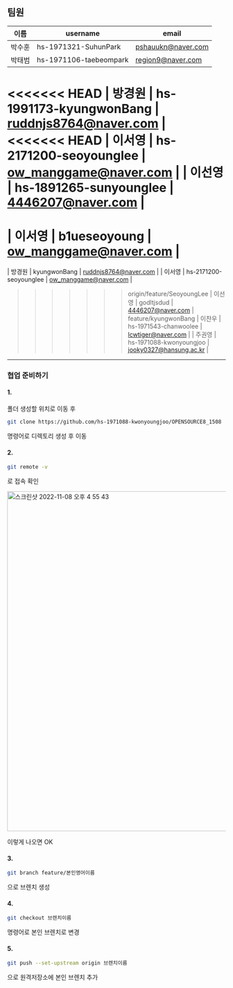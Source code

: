 ## 팀원

| 이름   | username                | email                   |
| ------ | ----------------------- | ----------------------- |
| 박수훈 | hs-1971321-SuhunPark    | pshauukn@naver.com      |
| 박태범 | hs-1971106-taebeompark  | region9@naver.com       |
<<<<<<< HEAD
| 방경원 | hs-1991173-kyungwonBang | ruddnjs8764@naver.com   |
<<<<<<< HEAD
| 이서영 | hs-2171200-seoyounglee  | ow_manggame@naver.com   |
| 이선영 | hs-1891265-sunyounglee  | 4446207@naver.com       |
=======
| 이서영 | b1ueseoyoung            | ow_manggame@naver.com   |
=======
| 방경원 | kyungwonBang            | ruddnjs8764@naver.com   |
| 이서영 | hs-2171200-seoyounglee  | ow_manggame@naver.com   |
>>>>>>> origin/feature/SeoyoungLee
| 이선영 | godltjsdud              | 4446207@naver.com       |
>>>>>>> feature/kyungwonBang
| 이찬우 | hs-1971543-chanwoolee   | lcwtiger@naver.com      |
| 주권영 | hs-1971088-kwonyoungjoo | jooky0327@hansung.ac.kr |

***

### 협업 준비하기

#### 1.

폴더 생성할 위치로 이동 후

```zsh
git clone https://github.com/hs-1971088-kwonyoungjoo/OPENSOURCE8_1508
```

명령어로 디렉토리 생성 후 이동



#### 2.

```zsh 
git remote -v
```

로 접속 확인

<img width="784" alt="스크린샷 2022-11-08 오후 4 55 43" src="https://user-images.githubusercontent.com/117619103/200506400-b464b407-8d14-4e46-932b-31065fdad55b.png">

이렇게 나오면 OK


#### 3.

``` zsh
git branch feature/본인영어이름
```

으로 브렌치 생성



 #### 4.

```zsh
git checkout 브렌치이름
```

명령어로 본인 브렌치로 변경



#### 5.

```zsh
git push --set-upstream origin 브렌치이름
```

으로 원격저장소에 본인 브렌치 추가





